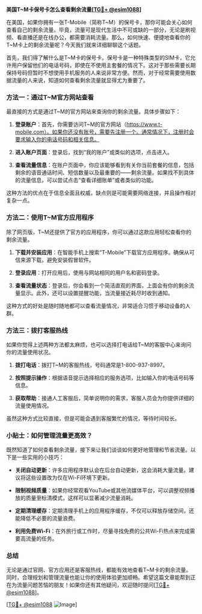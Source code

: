 **美国T~M卡保号卡怎么查看剩余流量[[TG💪+ @esim1088](https://t.me/s/esim1088)]**

在美国，如果你拥有一张T-Mobile（简称T~M）的保号卡，那你可能会关心如何查看自己的剩余流量。毕竟，流量可是现代生活中不可或缺的一部分，无论是刷视频、看直播还是在线办公，都需要消耗流量。那么，如何快速、便捷地查看你的T~M卡上的剩余流量呢？今天我们就来详细聊聊这个话题。

首先，我们得了解什么是T~M卡的保号卡。保号卡是一种特殊类型的SIM卡，它允许用户保留他们的电话号码，即使在不使用主套餐的情况下。这对于那些需要长期保持号码但暂时不想使用手机服务的人来说非常方便。然而，对于经常需要使用数据流量的人来说，知道如何查看剩余流量就显得尤为重要了。

### 方法一：通过T~M官方网站查看

最直接的方式是通过T~M的官方网站来查询你的剩余流量。具体步骤如下：

1. **登录账户**：首先，你需要访问T~M的官方网站（https://www.t-mobile.com）。如果你还没有账号，需要先注册一个。通常情况下，注册时会要求输入你的电话号码和相关信息。

2. **进入账户页面**：登录后，找到“我的账户”或类似的选项，点击进入。

3. **查看流量信息**：在账户页面中，你应该能够看到有关你当前套餐的信息，包括剩余的语音通话时间、短信数量以及最重要的——剩余流量。如果找不到具体的流量信息，可以尝试点击“查看详细账单”或者类似的功能。

这种方法的优点在于信息全面且权威，缺点则是可能需要网络连接，并且操作相对复杂一点。

### 方法二：使用T~M官方应用程序

除了网页版，T~M还提供了官方的应用程序，你可以通过这款应用轻松查看你的剩余流量。

1. **下载并安装应用**：在智能手机上搜索“T-Mobile”下载官方应用程序。确保从可信来源下载，避免安装假冒软件。

2. **登录应用**：打开应用后，使用与网站相同的用户名和密码登录。

3. **查看流量状态**：登录后，你会看到一个简洁直观的界面，上面会有你的剩余流量显示。此外，还可以设置提醒功能，当流量接近耗尽时收到通知。

这种方式的好处是随时随地都可以查看流量情况，非常适合习惯于移动设备的人群。

### 方法三：拨打客服热线

如果你觉得上述两种方法都太麻烦，也可以选择打电话给T~M的客服中心来询问你的流量使用状况。

1. **拨打电话**：拨打T~M的客服热线，号码通常是1-800-937-8997。

2. **按照提示操作**：根据语音提示选择相应的服务选项，比如输入你的电话号码等信息。

3. **获取帮助**：接通人工客服后，简单说明你的需求，客服人员会为你提供详细的流量使用情况。

虽然这种方式比较直接，但是可能会遇到客服繁忙的情况，等待时间较长。

### 小贴士：如何管理流量更高效？

既然知道了如何查看剩余流量，接下来让我们谈谈如何更好地管理和节省流量。以下是一些实用的小技巧：

- **关闭自动更新**：许多应用程序默认会在后台自动更新，这会消耗大量流量。建议将这些设置改为仅在Wi-Fi环境下更新。
  
- **限制视频质量**：如果你经常观看YouTube或其他流媒体平台，可以调整视频播放的质量至标清模式，这样可以显著减少流量消耗。

- **定期清理缓存**：定期清理手机上的应用程序缓存，不仅可以释放存储空间，还能降低不必要的流量浪费。

- **利用免费Wi-Fi**：在外旅行或工作时，尽量寻找免费的公共Wi-Fi热点来完成需要高流量的任务。

### 总结

无论是通过官网、官方应用还是客服热线，都能有效地查看T~M卡的剩余流量。同时，合理规划和管理流量也能让你的使用体验更加顺畅。希望这篇文章能帮到正在为流量问题苦恼的朋友！如果你还有其他疑问，欢迎随时提问[[TG💪+ @esim1088](https://t.me/s/esim1088)]。

[[TG💪+ @esim1088](https://t.me/s/esim1088) ![Image](https://i.postimg.cc/4NQfJmqS/Snipaste-2025-05-13-00-14-12.png)]